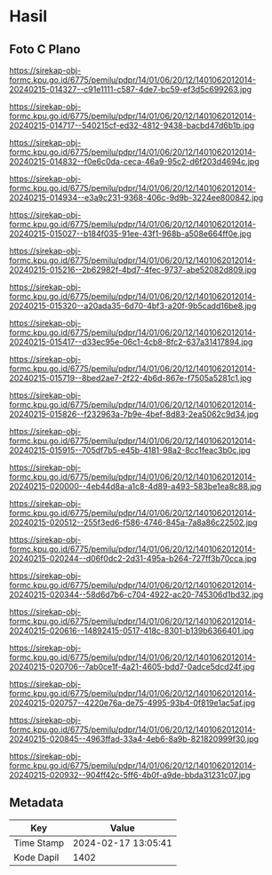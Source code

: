 # Hasil

## Foto C Plano

https://sirekap-obj-formc.kpu.go.id/6775/pemilu/pdpr/14/01/06/20/12/1401062012014-20240215-014327--c91e1111-c587-4de7-bc59-ef3d5c699263.jpg

https://sirekap-obj-formc.kpu.go.id/6775/pemilu/pdpr/14/01/06/20/12/1401062012014-20240215-014717--540215cf-ed32-4812-9438-bacbd47d6b1b.jpg

https://sirekap-obj-formc.kpu.go.id/6775/pemilu/pdpr/14/01/06/20/12/1401062012014-20240215-014832--f0e6c0da-ceca-46a9-95c2-d6f203d4694c.jpg

https://sirekap-obj-formc.kpu.go.id/6775/pemilu/pdpr/14/01/06/20/12/1401062012014-20240215-014934--e3a9c231-9368-406c-9d9b-3224ee800842.jpg

https://sirekap-obj-formc.kpu.go.id/6775/pemilu/pdpr/14/01/06/20/12/1401062012014-20240215-015027--b184f035-91ee-43f1-968b-a508e664ff0e.jpg

https://sirekap-obj-formc.kpu.go.id/6775/pemilu/pdpr/14/01/06/20/12/1401062012014-20240215-015216--2b62982f-4bd7-4fec-9737-abe52082d809.jpg

https://sirekap-obj-formc.kpu.go.id/6775/pemilu/pdpr/14/01/06/20/12/1401062012014-20240215-015320--a20ada35-6d70-4bf3-a20f-9b5cadd16be8.jpg

https://sirekap-obj-formc.kpu.go.id/6775/pemilu/pdpr/14/01/06/20/12/1401062012014-20240215-015417--d33ec95e-06c1-4cb8-8fc2-637a31417894.jpg

https://sirekap-obj-formc.kpu.go.id/6775/pemilu/pdpr/14/01/06/20/12/1401062012014-20240215-015719--8bed2ae7-2f22-4b6d-867e-f7505a5281c1.jpg

https://sirekap-obj-formc.kpu.go.id/6775/pemilu/pdpr/14/01/06/20/12/1401062012014-20240215-015826--f232963a-7b9e-4bef-8d83-2ea5062c9d34.jpg

https://sirekap-obj-formc.kpu.go.id/6775/pemilu/pdpr/14/01/06/20/12/1401062012014-20240215-015915--705df7b5-e45b-4181-98a2-8cc1feac3b0c.jpg

https://sirekap-obj-formc.kpu.go.id/6775/pemilu/pdpr/14/01/06/20/12/1401062012014-20240215-020000--4eb44d8a-a1c8-4d89-a493-583be1ea8c88.jpg

https://sirekap-obj-formc.kpu.go.id/6775/pemilu/pdpr/14/01/06/20/12/1401062012014-20240215-020512--255f3ed6-f586-4746-845a-7a8a86c22502.jpg

https://sirekap-obj-formc.kpu.go.id/6775/pemilu/pdpr/14/01/06/20/12/1401062012014-20240215-020244--d06f0dc2-2d31-495a-b264-727ff3b70cca.jpg

https://sirekap-obj-formc.kpu.go.id/6775/pemilu/pdpr/14/01/06/20/12/1401062012014-20240215-020344--58d6d7b6-c704-4922-ac20-745306d1bd32.jpg

https://sirekap-obj-formc.kpu.go.id/6775/pemilu/pdpr/14/01/06/20/12/1401062012014-20240215-020616--14892415-0517-418c-8301-b139b6366401.jpg

https://sirekap-obj-formc.kpu.go.id/6775/pemilu/pdpr/14/01/06/20/12/1401062012014-20240215-020706--7ab0ce1f-4a21-4605-bdd7-0adce5dcd24f.jpg

https://sirekap-obj-formc.kpu.go.id/6775/pemilu/pdpr/14/01/06/20/12/1401062012014-20240215-020757--4220e76a-de75-4995-93b4-0f819e1ac5af.jpg

https://sirekap-obj-formc.kpu.go.id/6775/pemilu/pdpr/14/01/06/20/12/1401062012014-20240215-020845--4963ffad-33a4-4eb6-8a9b-821820999f30.jpg

https://sirekap-obj-formc.kpu.go.id/6775/pemilu/pdpr/14/01/06/20/12/1401062012014-20240215-020932--904ff42c-5ff6-4b0f-a9de-bbda31231c07.jpg


## Metadata

| Key        | Value               |
| ---------- | ------------------- |
| Time Stamp | 2024-02-17 13:05:41 |
| Kode Dapil | 1402                |



